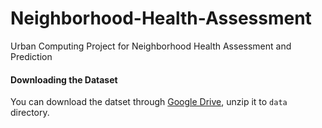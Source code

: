 # Neighborhood-Health-Assessment
Urban Computing Project for Neighborhood Health Assessment and Prediction

#### Downloading the Dataset
You can download the datset through [Google Drive](https://drive.google.com/file/d/14awwCVN7FrD550RKlWoRzuXAoyV5SvCw/view?usp=sharing), unzip it to ```data``` directory.
